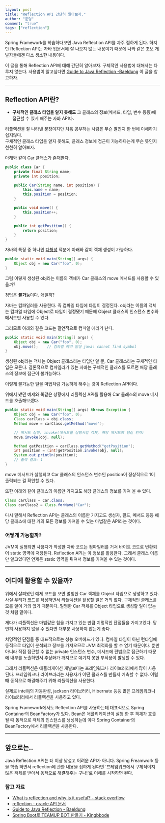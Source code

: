 ```yaml
---
layout: post  
title: "Reflection API 간단히 알아보자."  
author: "둔덩"
comment: "true"
tags: ["reflection"]
---
```


Spring Framework를 학습하다보면 Java Reflection API를 자주 접하게 된다. 하지만 Reflection API는 자바 입문서에 잘 나오지 않는 내용이기 때문에 나와 같은 초보 개발자들에겐 다소 생소한 내용이다.

이 글을 통해 Reflection API에 대해 간단히 알아보자. 구체적인 사용법에 대해서는 다루지 않는다. 사용법이 알고싶다면 [Guide to Java Reflection -Baeldung](https://www.baeldung.com/java-reflection) 이 글을 참고하자.

---

## Reflection API란?

-   **구체적인 클래스 타입을 알지 못해도** 그 클래스의 정보(메서드, 타입, 변수 등등)에 접근할 수 있게 해주는 자바 API다.

리플렉션을 잘 나타낸 문장이지만 처음 공부하는 사람은 무슨 말인지 한 번에 이해하기 쉽지않다.  
구체적인 클래스 타입을 알지 못해도, 클래스 정보에 접근이 가능하다는게 무슨 뜻인지 천천히 알아보자.

아래와 같이 Car 클래스가 존재한다.

```java
public class Car {
    private final String name;
    private int position;

    public Car(String name, int position) {
        this.name = name;
        this.position = position;
    }

    public void move() {
        this.position++;
    }

    public int getPosition() {
        return position;
    }
}
```

자바의 특징 중 하나인 [다형성](https://docs.oracle.com/javase/tutorial/java/IandI/polymorphism.html) 덕분에 아래와 같이 객체 생성이 가능하다.

```java
public static void main(String[] args) {
    Object obj = new Car("foo", 0);
}
```

그럼 이렇게 생성된 obj라는 이름의 객체가 Car 클래스의 move 메서드를 사용할 수 있을까?

정답은 **불가능**이다. 왜일까?

자바는 컴파일러를 사용한다. 즉 컴파일 타임에 타입이 결정된다. obj라는 이름의 객체는 컴파일 타임에 Object로 타입이 결정됐기 때문에 Object 클래스의 인스턴스 변수와 메서드만 사용할 수 있다.

그러므로 아래와 같은 코드는 필연적으로 컴파일 에러가 난다.

```java
public static void main(String[] args) {
    Object obj = new Car("foo", 0);
    obj.move();    // 컴파일 에러 발생 java: cannot find symbol
}
```

생성된 obj라는 객체는 Object 클래스라는 타입만 알 뿐, Car 클래스라는 구체적인 타입은 모른다. 결론적으로 컴파일러가 있는 자바는 구체적인 클래스를 모르면 해당 클래스의 정보에 접근이 불가능하다.

이렇게 불가능한 일을 마법처럼 가능하게 해주는 것이 Reflection API이다.

위에서 봤던 예제와 똑같은 상황에서 리플렉션 API를 활용해 Car 클래스의 move 메서드를 호출해보겠다.

```java
public static void main(String[] args) throws Exception {
    Object obj = new Car("foo", 0);
    Class carClass = obj.class;
    Method move = carClass.getMethod("move");

    // 메서드 실행, invoke(메서드를 실행시킬 객체, 해당 메서드에 넘길 인자)
    move.invoke(obj, null);

    Method getPosition = carClass.getMethod("getPosition");
    int position = (int)getPosition.invoke(obj, null);
    System.out.println(position);
    // 출력 결과: 1
}
```

move 메서드가 실행되고 Car 클래스의 인스턴스 변수인 position이 정상적으로 1이 출력되는 걸 확인할 수 있다.

또한 아래와 같이 클래스의 이름만 가지고도 해당 클래스의 정보를 가져 올 수 있다.

```java
Class carClass = Car.class;
Class carClass2 = Class.forName("Car");
```

다시 말해서 Reflection API는 클래스의 이름만 가지고도 생성자, 필드, 메서드 등등 해당 클래스에 대한 거의 모든 정보를 가져올 수 있는 마법같은 API라는 것이다.

### 어떻게 가능할까?

JVM이 실행되면 사용자가 작성한 자바 코드는 컴파일러를 거쳐 바이트 코드로 변환되어 static 영역에 저장된다. Reflection API는 이 정보를 활용한다. 그래서 클래스 이름만 알고있다면 언제든 static 영역을 뒤져서 정보를 가져올 수 있는 것이다.

---

## 어디에 활용할 수 있을까?

위에서 살펴봤던 예제 코드를 보면 멀쩡한 Car 객체를 Object 타입으로 생성하고 있다. 사실 우리가 코드를 작성하면서 리플렉션을 활용할 일은 거의 없다. 구체적인 클래스를 모를 일이 거의 없기 때문이다. 멀쩡한 Car 객체를 Object 타입으로 생성할 일이 없는 것 처럼 말이다.

게다가 리플렉션은 마법같은 힘을 가지고 있는 만큼 치명적인 단점들을 가지고있다. 당연히 사용하지 않을 수 있다면 대부분 사용하지 않는게 좋다.

치명적인 단점들 중 대표적으로는 성능 오버헤드가 있다. 컴파일 타임이 아닌 런타임에 동적으로 타입이 분석되고 정보를 가져오므로 JVM 최적화를 할 수 없기 때문이다. 뿐만 아니라 직접 접근할 수 없는 private 인스턴스 변수, 메서드에 편법으로 접근하기 때문에 내부를 노출하면서 추상화가 깨지므로 예기치 못한 부작용이 발생할 수 있다.

그래서 리플렉션은 애플리케이션 개발보다는 프레임워크나 라이브러리에서 많이 사용된다. 프레임워크나 라이브러리는 사용자가 어떤 클래스를 만들지 예측할 수 없다. 이럴 때 동적으로 해결해주기 위해 리플렉션을 사용한다.

실제로 intellij의 자동완성, jackson 라이브러리, Hibernate 등등 많은 프레임워크나 라이브러리에서 리플렉션을 사용하고 있다.

Spring Framework에서도 Reflection API를 사용하는데 대표적으로 Spring Container의 BeanFactory가 있다. Bean은 애플리케이션이 실행 한 후 객체가 호출 될 때 동적으로 객체의 인스턴스를 생성하는데 이때 Spring Container의 BeanFactory에서 리플렉션을 사용한다.

---

## 앞으로는..

Java Reflection API는 더 이상 낯설고 어려운 API가 아니다. Spring Freamwork 등을 학습 하면서 reflection에 관한 내용을 접하게 된다면 '프레임워크에서 구체적이지 않은 객체를 받아서 동적으로 해결해주는 구나!'로 이해를 시작하면 된다.

### 참고 자료

-   [What is reflection and why is it useful? - stack overflow](https://stackoverflow.com/questions/37628/what-is-reflection-and-why-is-it-useful)
-   [reflection - oracle API 문서](https://docs.oracle.com/javase/tutorial/reflect/)
-   [Guide to Java Reflection - Baeldung](https://www.baeldung.com/java-reflection)
-   [Spring Boot로 TEAMUP BOT 만들기 - Kingbbode](https://kingbbode.tistory.com/22)